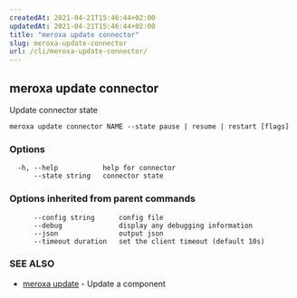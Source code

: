 ```yaml
---
createdAt: 2021-04-21T15:46:44+02:00
updatedAt: 2021-04-21T15:46:44+02:00
title: "meroxa update connector"
slug: meroxa-update-connector
url: /cli/meroxa-update-connector/
---
```

## meroxa update connector

Update connector state

```
meroxa update connector NAME --state pause | resume | restart [flags]
```

### Options

```
  -h, --help           help for connector
      --state string   connector state
```

### Options inherited from parent commands

```
      --config string      config file
      --debug              display any debugging information
      --json               output json
      --timeout duration   set the client timeout (default 10s)
```

### SEE ALSO

* [meroxa update](/cli/meroxa-update/)	 - Update a component

